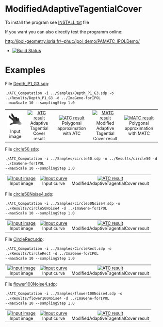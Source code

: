 # ModifiedAdaptiveTagentialCover
To install the program see <a href="https://github.com/ngophuc/ModifiedAdaptiveTagentialCover/blob/master/INSTALL.txt">INSTALL.txt</a> file


If you want you can also directly test the programm online:

http://ipol-geometry.loria.fr/~phuc/ipol_demo/PAMATC_IPOLDemo/


* [![Build Status](https://travis-ci.org/ngophuc/ModifiedAdaptiveTagentialCover.svg?branch=master)](https://travis-ci.org/ngophuc/ModifiedAdaptiveTagentialCover)

# Examples

<p>File <a href="https://github.com/ngophuc/ModifiedAdaptiveTagentialCover/blob/master/Samples/Depth_P1_G3.sdp">Depth_P1_G3.sdp</a>: </p>&#x000A;&#x000A;
<pre class="code highlight js-syntax-highlight plaintext">
<code>./ATC_Computation -i ../Samples/Depth_P1_G3.sdp -o ../Results/Depth_P1_G3 -d ../ImaGene-forIPOL &#x000A;--maxScale 10 --samplingStep 1.0</code>
</pre>&#x000A;&#x000A;
<p>
	<table cellpadding="5">
		<tr>
		<td align="center" valign="center">
			<a href="https://github.com/ngophuc/ModifiedAdaptiveTagentialCover/blob/master/Samples/Depth_P1_G3.png">
				<img width="150" src="https://github.com/ngophuc/ModifiedAdaptiveTagentialCover/blob/master/Samples/Depth_P1_G3.png" alt="Input image" />
			</a>	
		<br />
		Input image
		</td>
		<td align="center" valign="center">
			<a href="https://github.com/ngophuc/ModifiedAdaptiveTagentialCover/blob/master/Results/Depth_P1_G3_ATC.pdf">
				<img width="150" src="https://github.com/ngophuc/AdaptativeTangentCover/blob/master/Results/Depth_P1_G3_ATC.png" alt="ATC result" />
			</a>
		<br />
		Adaptive Tagential Cover result
		</td>	
		<td align="center" valign="center">
			<a href="https://github.com/ngophuc/ModifiedAdaptiveTagentialCover/blob/master/Results/Depth_P1_G3_DPnew_ATC.pdf">
				<img width="150" src="https://github.com/ngophuc/AdaptativeTangentCover/blob/master/Results/Depth_P1_G3_DPnew_ATC.png" alt="ATC result" />
			</a>
		<br />
		Polygonal approximation with ATC
		</td>		
		<td align="center" valign="center">
			<a href="https://github.com/ngophuc/ModifiedAdaptiveTagentialCover/blob/master/Results/Depth_P1_G3_MATC.pdf">
				<img width="150" src="https://github.com/ngophuc/AdaptativeTangentCover/blob/master/Results/Depth_P1_G3_MATC.png" alt="MATC result" />
			</a>
		<br />
		Modified Adaptive Tagential Cover result
		</td>
		<td align="center" valign="center">
			<a href="https://github.com/ngophuc/ModifiedAdaptiveTagentialCover/blob/master/Results/Depth_P1_G3_DPnew_MATC.pdf">
				<img width="150" src="https://github.com/ngophuc/AdaptativeTangentCover/blob/master/Results/Depth_P1_G3_DPnew_MATC.png" alt="MATC result" />
			</a>
		<br />
		Polygonal approximation with MATC
		</td>		
		</tr>
	</table>
</p>

<p>File <a href="https://github.com/ngophuc/ModifiedAdaptiveTagentialCover/blob/master/Samples/circle50.sdp">circle50.sdp</a>: </p>&#x000A;&#x000A;
<pre class="code highlight js-syntax-highlight plaintext">
<code>./ATC_Computation -i ../Samples/circle50.sdp -o ../Results/circle50 -d ../ImaGene-forIPOL &#x000A;--maxScale 10 --samplingStep 1.0</code>
</pre>&#x000A;&#x000A;
<p>
	<table cellpadding="5">
		<tr>
		<td align="center" valign="center">
			<a href="https://github.com/ngophuc/ModifiedAdaptiveTagentialCover/blob/master/Samples/circle50.png">
				<img width="150" src="https://github.com/ngophuc/ModifiedAdaptiveTagentialCover/blob/master/Samples/circle50.png" alt="Input image" />
			</a>	
		<br />
		Input image
		</td>	
		<td align="center" valign="center">
			<a href="https://github.com/ngophuc/ModifiedAdaptiveTagentialCover/blob/master/Results/circle50.pdf">
				<img width="150" src="https://github.com/ngophuc/ModifiedAdaptiveTagentialCover/blob/master/Results/circle50.png" alt="Input curve" />
			</a>	
		<br />
		Input curve
		</td>
		<td align="center" valign="center">
			<a href="https://github.com/ngophuc/ModifiedAdaptiveTagentialCover/blob/master/Results/circle50ATC.pdf">
				<img width="150" src="https://github.com/ngophuc/ModifiedAdaptiveTagentialCover/blob/master/Results/circle50ATC.png" alt="ATC result" />
			</a>
		<br />
		ModifiedAdaptiveTagentialCover result
		</td>
		</tr>
	</table>
</p>

<p>File <a href="https://github.com/ngophuc/ModifiedAdaptiveTagentialCover/blob/master/Samples/circle50Noise4.sdp">circle50Noise4.sdp</a>: </p>&#x000A;&#x000A;
<pre class="code highlight js-syntax-highlight plaintext">
<code>./ATC_Computation -i ../Samples/circle50Noise4.sdp -o ../Results/circle50Noise4 -d ../ImaGene-forIPOL &#x000A;--maxScale 10 --samplingStep 1.0</code>
</pre>&#x000A;&#x000A;
<p>
	<table cellpadding="5">
		<tr>
		<td align="center" valign="center">
			<a href="https://github.com/ngophuc/ModifiedAdaptiveTagentialCover/blob/master/Samples/circle50Noise4.png">
				<img width="150" src="https://github.com/ngophuc/ModifiedAdaptiveTagentialCover/blob/master/Samples/circle50Noise4.png" alt="Input image" />
			</a>	
		<br />
		Input image
		</td>		
		<td align="center" valign="center">
			<a href="https://github.com/ngophuc/ModifiedAdaptiveTagentialCover/blob/master/Results/circle50Noise4.pdf">
				<img width="150" src="https://github.com/ngophuc/ModifiedAdaptiveTagentialCover/blob/master/Results/circle50Noise4.png" alt="Input curve" />
			</a>	
		<br />
		Input curve
		</td>
		<td align="center" valign="center">
			<a href="https://github.com/ngophuc/ModifiedAdaptiveTagentialCover/blob/master/Results/circle50Noise4ATC.pdf">
				<img width="150" src="https://github.com/ngophuc/ModifiedAdaptiveTagentialCover/blob/master/Results/circle50Noise4ATC.png" alt="ATC result" />
			</a>
		<br />
		ModifiedAdaptiveTagentialCover result
		</td>
		</tr>
	</table>
</p>

<p>File <a href="https://github.com/ngophuc/AdaptativeTangentCover/blob/master/Samples/CircleRect.sdp">CircleRect.sdp</a>: </p>&#x000A;&#x000A;
<pre class="code highlight js-syntax-highlight plaintext">
<code>./ATC_Computation -i ../Samples/CircleRect.sdp -o ../Results/CircleRect -d ../ImaGene-forIPOL &#x000A;--maxScale 10 --samplingStep 1.0</code>
</pre>&#x000A;&#x000A;
<p>
	<table cellpadding="5">
		<tr>
		<td align="center" valign="center">
			<a href="https://github.com/ngophuc/ModifiedAdaptiveTagentialCover/blob/master/Samples/CircleRect.png">
				<img width="150" src="https://github.com/ngophuc/ModifiedAdaptiveTagentialCover/blob/master/Samples/CircleRect.png" alt="Input image" />
			</a>	
		<br />
		Input image
		</td>			
		<td align="center" valign="center">
			<a href="https://github.com/ngophuc/ModifiedAdaptiveTagentialCover/blob/master/Results/CircleRect.pdf">
				<img width="150" src="https://github.com/ngophuc/ModifiedAdaptiveTagentialCover/blob/master/Results/CircleRect.png" alt="Input curve" />
			</a>	
		<br />
		Input curve
		</td>
		<td align="center" valign="center">
			<a href="https://github.com/ngophuc/ModifiedAdaptiveTagentialCover/blob/master/Results/circleRectATC.pdf">
				<img width="150" src="https://github.com/ngophuc/ModifiedAdaptiveTagentialCover/blob/master/Results/circleRectATC.png" alt="ATC result" />
			</a>
		<br />
		ModifiedAdaptiveTagentialCover result
		</td>
		</tr>
	</table>
</p>

<p>File <a href="https://github.com/ngophuc/ModifiedAdaptiveTagentialCover/blob/master/Samples/flower100Noise4.sdp">flower100Noise4.sdp</a>: </p>&#x000A;&#x000A;
<pre class="code highlight js-syntax-highlight plaintext">
<code>./ATC_Computation -i ../Samples/flower100Noise4.sdp -o ../Results/flower100Noise4 -d ../ImaGene-forIPOL &#x000A;--maxScale 10 --samplingStep 1.0</code>
</pre>&#x000A;&#x000A;
<p>
	<table cellpadding="5">
		<tr>
		<td align="center" valign="center">
			<a href="https://github.com/ngophuc/ModifiedAdaptiveTagentialCover/blob/master/Samples/flower100Noise4.png">
				<img width="150" src="https://github.com/ngophuc/ModifiedAdaptiveTagentialCover/blob/master/Samples/flower100Noise4.png" alt="Input image" />
			</a>	
		<br />
		Input image
		</td>			
		<td align="center" valign="center">
			<a href="https://github.com/ngophuc/ModifiedAdaptiveTagentialCover/blob/master/Results/flower100Noise4.pdf">
				<img width="150" src="https://github.com/ngophuc/ModifiedAdaptiveTagentialCover/blob/master/Results/flower100Noise4.png" alt="Input curve" />
			</a>	
		<br />
		Input curve
		</td>
		<td align="center" valign="center">
			<a href="https://github.com/ngophuc/ModifiedAdaptiveTagentialCover/blob/master/Results/flower100Noise4ATC.pdf">
				<img width="150" src="https://github.com/ngophuc/ModifiedAdaptiveTagentialCover/blob/master/Results/flower100Noise4ATC.png" alt="ATC result" />
			</a>
		<br />
		ModifiedAdaptiveTagentialCover result
		</td>
		</tr>
	</table>
</p>
